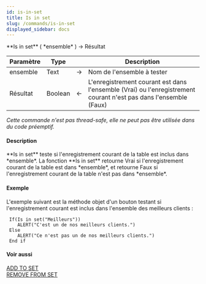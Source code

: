```yaml
---
id: is-in-set
title: Is in set
slug: /commands/is-in-set
displayed_sidebar: docs
---
```


<!--REF #_command_.Is in set.Syntax-->**Is in set** ( *ensemble* ) -> Résultat<!-- END REF-->
<!--REF #_command_.Is in set.Params-->
| Paramètre | Type |  | Description |
| --- | --- | --- | --- |
| ensemble | Text | &#8594;  | Nom de l'ensemble à tester |
| Résultat | Boolean | &#8592; | L'enregistrement courant est dans l'ensemble (Vrai) ou l'enregistrement courant n'est pas dans l'ensemble (Faux) |

<!-- END REF-->

*Cette commande n'est pas thread-safe, elle ne peut pas être utilisée dans du code préemptif.*


#### Description 

<!--REF #_command_.Is in set.Summary-->**Is in set** teste si l'enregistrement courant de la table est inclus dans *ensemble*.<!-- END REF--> La fonction **Is in set** retourne Vrai si l'enregistrement courant de la table est dans *ensemble*, et retourne Faux si l'enregistrement courant de la table n'est pas dans *ensemble*.

#### Exemple 

L'exemple suivant est la méthode objet d'un bouton testant si l'enregistrement courant est inclus dans l'ensemble des meilleurs clients :

```4d
 If(Is in set("Meilleurs"))
    ALERT("C'est un de nos meilleurs clients.")
 Else
    ALERT("Ce n'est pas un de nos meilleurs clients.")
 End if
```

#### Voir aussi 

[ADD TO SET](add-to-set.md)  
[REMOVE FROM SET](remove-from-set.md)  